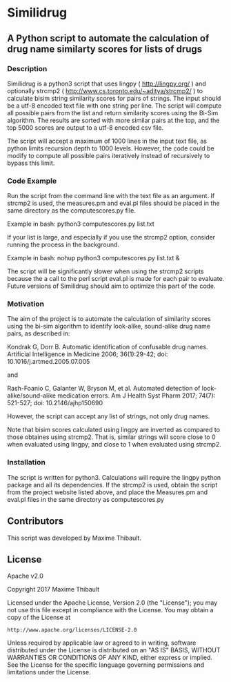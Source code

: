 # Similidrug
## A Python script to automate the calculation of drug name similarty scores for lists of drugs

### Description

Similidrug is a python3 script that uses lingpy ( http://lingpy.org/ ) and optionally strcmp2 ( http://www.cs.toronto.edu/~aditya/strcmp2/ ) to calculate bisim string similarity scores for pairs of strings. The input should be a utf-8 encoded text file with one string per line. The script will compute all possible pairs from the list and return similarity scores using the Bi-Sim algorithm. The results are sorted with more similar pairs at the top, and the top 5000 scores are output to a utf-8 encoded csv file.

The script will accept a maximum of 1000 lines in the input text file, as python limits recursion depth to 1000 levels. However, the code could be modify to compute all possible pairs iteratively instead of recursively to bypass this limit.

### Code Example

Run the script from the command line with the text file as an argument. If strcmp2 is used, the measures.pm and eval.pl files should be placed in the same directory as the computescores.py file.

Example in bash: python3 computescores.py list.txt

If your list is large, and especially if you use the strcmp2 option, consider running the process in the background.

Example in bash: nohup python3 computescores.py list.txt &

The script will be significantly slower when using the strcmp2 scripts because the a call to the perl script eval.pl is made for each pair to evaluate. Future versions of Similidrug should aim to optimize this part of the code.

### Motivation

The aim of the project is to automate the calculation of similarity scores using the bi-sim algorithm to identify look-alike, sound-alike drug name pairs, as described in:

Kondrak G, Dorr B. Automatic identification of confusable drug names. Artificial Intelligence in Medicine 2006; 36(1):29-42; doi: 10.1016/j.artmed.2005.07.005

and

Rash-Foanio C, Galanter W, Bryson M, et al. Automated detection of look-alike/sound-alike medication errors. Am J Health Syst Pharm 2017; 74(7): 521-527; doi: 10.2146/ajhp150690

However, the script can accept any list of strings, not only drug names.

Note that bisim scores calculated using lingpy are inverted as compared to those obtaines using strcmp2. That is, similar strings will score close to 0 when evaluated using lingpy, and close to 1 when evaluated using strcmp2.

### Installation

The script is written for python3. Calculations will require the lingpy python package and all its dependencies. If the strcmp2 is used, obtain the script from the project website listed above, and place the Measures.pm and eval.pl files in the same directory as computescores.py


## Contributors

This script was developed by Maxime Thibault.

## License

Apache v2.0

Copyright 2017 Maxime Thibault

Licensed under the Apache License, Version 2.0 (the "License");
you may not use this file except in compliance with the License.
You may obtain a copy of the License at

    http://www.apache.org/licenses/LICENSE-2.0

Unless required by applicable law or agreed to in writing, software
distributed under the License is distributed on an "AS IS" BASIS,
WITHOUT WARRANTIES OR CONDITIONS OF ANY KIND, either express or implied.
See the License for the specific language governing permissions and
limitations under the License.